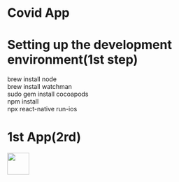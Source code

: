 # Covid App

# Setting up the development environment(1st step)
brew install node  
brew install watchman  
sudo gem install cocoapods  
npm install  
npx react-native run-ios  
# 1st App(2rd)
<img width="50" height="50" src="https://github.com/BUEC500C1/codvid-app-kentpei/tree/master/pictures/step2">
